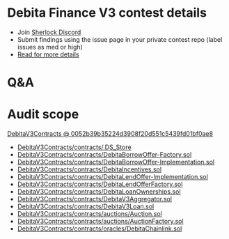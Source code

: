 
# Debita Finance V3 contest details

- Join [Sherlock Discord](https://discord.gg/MABEWyASkp)
- Submit findings using the issue page in your private contest repo (label issues as med or high)
- [Read for more details](https://docs.sherlock.xyz/audits/watsons)

# Q&A

# Audit scope


[DebitaV3Contracts @ 0052b39b35224d3908f20d551c5439fd01bf0ae8](https://github.com/DebitaFinance/DebitaV3Contracts/tree/0052b39b35224d3908f20d551c5439fd01bf0ae8)
- [DebitaV3Contracts/contracts/.DS_Store](DebitaV3Contracts/contracts/.DS_Store)
- [DebitaV3Contracts/contracts/DebitaBorrowOffer-Factory.sol](DebitaV3Contracts/contracts/DebitaBorrowOffer-Factory.sol)
- [DebitaV3Contracts/contracts/DebitaBorrowOffer-Implementation.sol](DebitaV3Contracts/contracts/DebitaBorrowOffer-Implementation.sol)
- [DebitaV3Contracts/contracts/DebitaIncentives.sol](DebitaV3Contracts/contracts/DebitaIncentives.sol)
- [DebitaV3Contracts/contracts/DebitaLendOffer-Implementation.sol](DebitaV3Contracts/contracts/DebitaLendOffer-Implementation.sol)
- [DebitaV3Contracts/contracts/DebitaLendOfferFactory.sol](DebitaV3Contracts/contracts/DebitaLendOfferFactory.sol)
- [DebitaV3Contracts/contracts/DebitaLoanOwnerships.sol](DebitaV3Contracts/contracts/DebitaLoanOwnerships.sol)
- [DebitaV3Contracts/contracts/DebitaV3Aggregator.sol](DebitaV3Contracts/contracts/DebitaV3Aggregator.sol)
- [DebitaV3Contracts/contracts/DebitaV3Loan.sol](DebitaV3Contracts/contracts/DebitaV3Loan.sol)
- [DebitaV3Contracts/contracts/auctions/Auction.sol](DebitaV3Contracts/contracts/auctions/Auction.sol)
- [DebitaV3Contracts/contracts/auctions/AuctionFactory.sol](DebitaV3Contracts/contracts/auctions/AuctionFactory.sol)
- [DebitaV3Contracts/contracts/oracles/DebitaChainlink.sol](DebitaV3Contracts/contracts/oracles/DebitaChainlink.sol)


